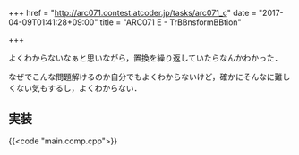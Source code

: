 +++
href = "http://arc071.contest.atcoder.jp/tasks/arc071_c"
date = "2017-04-09T01:41:28+09:00"
title = "ARC071 E - TrBBnsformBBtion"

+++

<!--more-->

よくわからないなぁと思いながら，置換を繰り返していたらなんかわかった．

なぜでこんな問題解けるのか自分でもよくわからないけど，確かにそんなに難しくない気もするし，よくわからない．

## 実装

{{<code "main.comp.cpp">}}